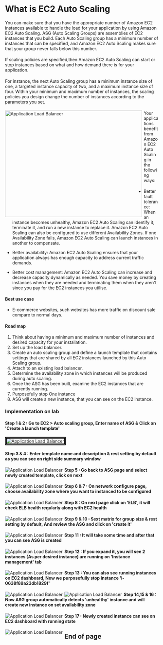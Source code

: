# What is EC2 Auto Scaling #

#### 
You can make sure that you have the appropriate number of Amazon EC2 instances available to handle the load for your application by using Amazon EC2 Auto Scaling. ASG (Auto Scaling Groups) are assemblies of EC2 instances that you build. Each Auto Scaling group has a minimum number of instances that can be specified, and Amazon EC2 Auto Scaling makes sure that your group never falls below this number.
####

####
If scaling policies are specified,then Amazon EC2 Auto Scaling can start or stop instances based on what and how demand there is for your application.
####

####
For instance, the next Auto Scaling group has a minimum instance size of one, a targeted instance capacity of two, and a maximum instance size of four. Within your minimum and maximum number of instances, the scaling policies you design change the number of instances according to the parameters you set.
####

<img src="/AWS ASG - Auto Scaling Group/AWS_ASG.png" width="450px" height="350px"
     alt="Application Load Balancer"
     style="float: left; margin-right: 6px;" />

####
Your applications benefit from Amazon EC2 Auto Scaling in the following ways:
####

- Better fault tolerance: When an instance becomes unhealthy, Amazon EC2 Auto Scaling can identify it, terminate it, and run a new instance to replace it. Amazon EC2 Auto Scaling can also be configured to use different Availability Zones. If one Availability Zone fails, Amazon EC2 Auto Scaling can launch instances in another to compensate.

- Better availability: Amazon EC2 Auto Scaling ensures that your application always has enough capacity to address current traffic demands.

- Better cost management: Amazon EC2 Auto Scaling can increase and decrease capacity dynamically as needed. You save money by creating instances when they are needed and terminating them when they aren't since you pay for the EC2 instances you utilise.


#### Best use case
- E-commerce websites, such websites has more traffic on discount sale compare to normal days.

#### Road map ####

1) Think about having a minimum and maximum number of instances and desired capacity for your installation.
2) Set up the load balancer.
3) Create an auto scaling group and define a launch template that contains settings that are shared by all EC2 instances launched by this Auto Scaling group.
5) Attach to an existing load balancer.
6) Determine the availability zone in which instances will be produced during auto scaling.
7) Once the ASG has been built, examine the EC2 instances that are currently running.
8) Purposefully stop One instance
9) ASG will create a new instance, that you can see on the EC2 instance.

### Implementation on lab ###

#### Step 1 & 2 : Go to EC2 > Auto scaling group, Enter name of ASG & Click on 'Create a launch template'
####
<img src="/AWS ASG - Auto Scaling Group/Images/AWS ASG 00001.png" width="auto" height="auto" style="border:5px double black;"
     alt="Application Load Balancer"
     style="float: left; margin-right: 6px;" />
####

#### Step 3 & 4 : Enter template name and description & rest setting by default as you can see on right side summary window
####
<img src="/AWS ASG - Auto Scaling Group/Images/AWS ASG 00002.png" width="auto" height="auto"
     alt="Application Load Balancer"
     style="float: left; margin-right: 6px;" />
   ####  
   #### Step 5 : Go back to ASG page and select newly created template, click on next
####
<img src="/AWS ASG - Auto Scaling Group/Images/AWS ASG 00003.png" width="auto" height="auto"
     alt="Application Load Balancer"
     style="float: left; margin-right: 6px;" />
   ####  
   #### Step 6 & 7 : On network configure page, choose availability zone where you want to instanced to be configured
   ####
<img src="/AWS ASG - Auto Scaling Group/Images/AWS ASG 00004.png" width="auto" height="auto"
     alt="Application Load Balancer"
     style="float: left; margin-right: 6px;" />
   ####  
   
   #### Step 8 : On next page click on 'ELB', it will check ELB health regularly along with EC2 health
   ####
<img src="/AWS ASG - Auto Scaling Group/Images/AWS ASG 00005.png" width="auto" height="auto"
     alt="Application Load Balancer"
     style="float: left; margin-right: 6px;" />
   ####  
   #### Step 9 & 10 : Sext matrix for group size & rest setting by default, And review the ASG and click on 'create it'
   ####
<img src="/AWS ASG - Auto Scaling Group/Images/AWS ASG 00006.png" width="auto" height="auto"
     alt="Application Load Balancer"
     style="float: left; margin-right: 6px;" />
   ####  
   #### Step 11 : It will take some time and after that you can see ASG is created 
   ####
<img src="/AWS ASG - Auto Scaling Group/Images/AWS ASG 00007.png" width="auto" height="auto"
     alt="Application Load Balancer"
     style="float: left; margin-right: 6px;" />
   ####
   #### Step 12 : If you expand it, you will see 2 instances (As per desired instance) are running on 'Instance management' tab
   ####
<img src="/AWS ASG - Auto Scaling Group/Images/AWS ASG 00008.png" width="auto" height="auto"
     alt="Application Load Balancer"
     style="float: left; margin-right: 6px;" />
   ####  
   #### Step 13 : You can also see running instances on EC2 dashboard, Now we purposefully stop instance 'i-0638f89a23db1829f'
   ####
<img src="/AWS ASG - Auto Scaling Group/Images/AWS ASG 00009.png" width="auto" height="auto"
     alt="Application Load Balancer"
     style="float: left; margin-right: 6px;" />
   ####  
   ####
<img src="/AWS ASG - Auto Scaling Group/Images/AWS ASG 00010.png" width="auto" height="auto"
     alt="Application Load Balancer"
     style="float: left; margin-right: 6px;" />
   ####  
   #### Step 14,15 & 16 : Now ASG group automatically detects 'unhealthy' instance and will create new instance on set availability zone
   ####
<img src="/AWS ASG - Auto Scaling Group/Images/AWS ASG 00011.png" width="auto" height="auto"
     alt="Application Load Balancer"
     style="float: left; margin-right: 6px;" />
   ####  
   #### Step 17 : Newly created instance can see on EC2 dashboard with running state
   ####
<img src="/AWS ASG - Auto Scaling Group/Images/AWS ASG 00012.png" width="auto" height="auto"
     alt="Application Load Balancer"
     style="float: left; margin-right: 6px;" />
   ####  
  
  ## End of page ##

